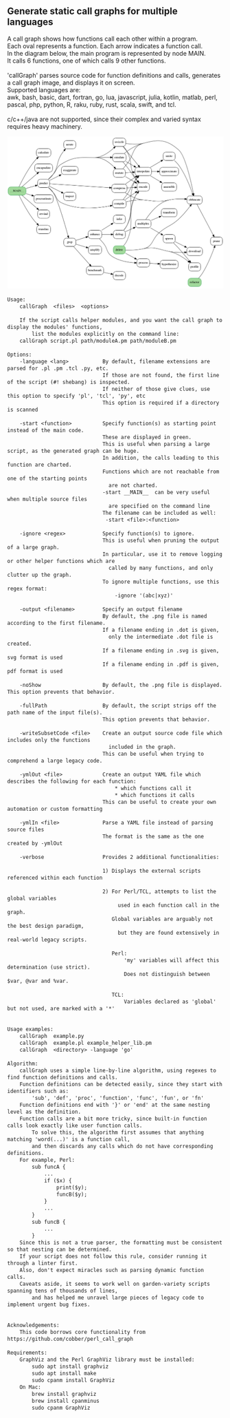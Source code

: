 ## Generate static call graphs for multiple languages
A call graph shows how functions call each other within a program.<br>
Each oval represents a function.  Each arrow indicates a function call.<br>
In the diagram below, the main program is represented by node MAIN.<br>
It calls 6 functions, one of which calls 9 other functions.<br>
<br>
'callGraph' parses source code for function definitions and calls, generates a call graph image, and displays it on screen.<br>
Supported languages are:<br>
awk, bash, basic, dart, fortran, go, lua, javascript, julia, kotlin, matlab, perl, pascal, php, python, R, raku, ruby, rust, scala, swift, and tcl.<br>
<br>
c/c++/java are not supported, since their complex and varied syntax requires heavy machinery.<br>

!["Sample output"](callGraph.png)

    Usage:
        callGraph  <files>  <options>

        If the script calls helper modules, and you want the call graph to display the modules' functions,
            list the modules explicitly on the command line:
        callGraph script.pl path/moduleA.pm path/moduleB.pm
        
    Options:
        -language <lang>           By default, filename extensions are parsed for .pl .pm .tcl .py, etc.
                                   If those are not found, the first line of the script (#! shebang) is inspected.
                                   If neither of those give clues, use this option to specify 'pl', 'tcl', 'py', etc
                                   This option is required if a directory is scanned

        -start <function>          Specify function(s) as starting point instead of the main code.
                                   These are displayed in green.
                                   This is useful when parsing a large script, as the generated graph can be huge.
                                   In addition, the calls leading to this function are charted.
                                   Functions which are not reachable from one of the starting points
                                     are not charted.
                                   -start __MAIN__  can be very useful when multiple source files
                                     are specified on the command line
                                   The filename can be included as well:
                                    -start <file>:<function>

        -ignore <regex>            Specify function(s) to ignore.
                                   This is useful when pruning the output of a large graph.
                                   In particular, use it to remove logging or other helper functions which are
                                     called by many functions, and only clutter up the graph.
                                   To ignore multiple functions, use this regex format:
                                       -ignore '(abc|xyz)'

        -output <filename>         Specify an output filename
                                   By default, the .png file is named according to the first filename.
                                   If a filename ending in .dot is given,
                                     only the intermediate .dot file is created.
                                   If a filename ending in .svg is given, svg format is used
                                   If a filename ending in .pdf is given, pdf format is used

        -noShow                    By default, the .png file is displayed.  This option prevents that behavior.

        -fullPath                  By default, the script strips off the path name of the input file(s).
                                   This option prevents that behavior.

        -writeSubsetCode <file>    Create an output source code file which includes only the functions
                                     included in the graph.
                                   This can be useful when trying to comprehend a large legacy code.

        -ymlOut <file>             Create an output YAML file which describes the following for each function:
                                       * which functions call it
                                       * which functions it calls
                                   This can be useful to create your own automation or custom formatting
                                   
        -ymlIn <file>              Parse a YAML file instead of parsing source files
                                   The format is the same as the one created by -ymlOut

        -verbose                   Provides 2 additional functionalities:
                                   
                                   1) Displays the external scripts referenced within each function

                                   2) For Perl/TCL, attempts to list the global variables
                                        used in each function call in the graph.
                                      Global variables are arguably not the best design paradigm,
                                        but they are found extensively in real-world legacy scripts.

                                      Perl:
                                          'my' variables will affect this determination (use strict).
                                          Does not distinguish between $var, @var and %var.

                                      TCL:
                                          Variables declared as 'global' but not used, are marked with a '*'


    Usage examples:
        callGraph  example.py
        callGraph  example.pl example_helper_lib.pm
        callGraph  <directory> -language 'go'

    Algorithm:
        callGraph uses a simple line-by-line algorithm, using regexes to find function definitions and calls.
        Function definitions can be detected easily, since they start with identifiers such as:
            'sub', 'def', 'proc', 'function', 'func', 'fun', or 'fn'
        Function definitions end with '}' or 'end' at the same nesting level as the definition.
        Function calls are a bit more tricky, since built-in function calls look exactly like user function calls.
            To solve this, the algorithm first assumes that anything matching 'word(...)' is a function call,
            and then discards any calls which do not have corresponding definitions.
        For example, Perl:
            sub funcA {
                ...
                if ($x) {
                    print($y);
                    funcB($y);
                }
                ...
            }
            sub funcB {
                ...
            }
        Since this is not a true parser, the formatting must be consistent so that nesting can be determined.
        If your script does not follow this rule, consider running it through a linter first.
        Also, don't expect miracles such as parsing dynamic function calls.
        Caveats aside, it seems to work well on garden-variety scripts spanning tens of thousands of lines,
            and has helped me unravel large pieces of legacy code to implement urgent bug fixes.

        
    Acknowledgements:
        This code borrows core functionality from https://github.com/cobber/perl_call_graph

    Requirements:
        GraphViz and the Perl GraphViz library must be installed:
            sudo apt install graphviz
            sudo apt install make
            sudo cpanm install GraphViz
        On Mac:
            brew install graphviz
            brew install cpanminus
            sudo cpanm GraphViz
